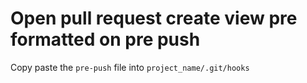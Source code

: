 # Open pull request create view pre formatted on pre push

Copy paste the `pre-push` file into `project_name/.git/hooks`

